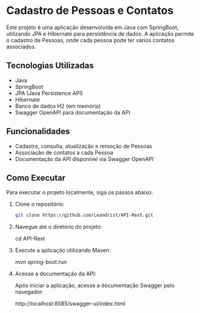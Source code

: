# Cadastro de Pessoas e Contatos

Este projeto é uma aplicação desenvolvida em Java com SpringBoot, utilizando JPA e Hibernate para persistência de dados. A aplicação permite o cadastro de Pessoas, onde cada pessoa pode ter vários contatos associados.

## Tecnologias Utilizadas

- Java
- SpringBoot
- JPA (Java Persistence API)
- Hibernate
- Banco de dados H2 (em memória)
- Swagger OpenAPI para documentação da API

## Funcionalidades

- Cadastro, consulta, atualização e remoção de Pessoas
- Associação de contatos a cada Pessoa
- Documentação da API disponível via Swagger OpenAPI 

## Como Executar

Para executar o projeto localmente, siga os passos abaixo:

1. Clone o repositório:

   ```bash
   git clone https://github.com/Leandrist/API-Rest.git

2. Navegue até o diretório do projeto:

   cd API-Rest

3. Execute a aplicação utilizando Maven:

   mvn spring-boot:run

4. Acesse a documentação da API:

   Após iniciar a aplicação, acesse a documentação Swagger pelo navegador:

   http://localhost:8585/swagger-ui/index.html


